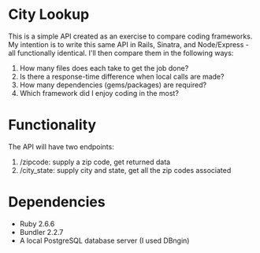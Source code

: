 # City Lookup

This is a simple API created as an exercise to compare coding frameworks. My intention is to write this same API in Rails, Sinatra, and Node/Express - all functionally identical. I'll then compare them in the following ways:

1. How many files does each take to get the job done?
2. Is there a response-time difference when local calls are made?
3. How many dependencies (gems/packages) are required?
4. Which framework did I enjoy coding in the most?

# Functionality

The API will have two endpoints:
1. /zipcode: supply a zip code, get returned data
2. /city_state: supply city and state, get all the zip codes associated

# Dependencies
- Ruby 2.6.6
- Bundler 2.2.7
- A local PostgreSQL database server (I used DBngin)
